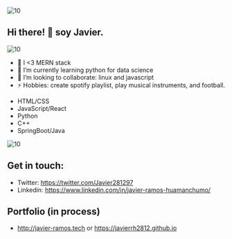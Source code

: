 ![10](https://user-images.githubusercontent.com/55170175/114474409-87dd6800-9bcc-11eb-9ca0-538bd30ae29b.png)

## Hi there! 👋 soy Javier.
![10](https://www.codewars.com/users/javierrh2812/badges/large) 

- 🔭 I <3 MERN stack
- 🐍 I’m currently learning python for  data science
- 👯 I’m looking to collaborate: linux and javascript
- ⚡ Hobbies: create spotify playlist, play musical instruments, and football.


* HTML/CSS
* JavaScript/React
* Python
* C++
* SpringBoot/Java


![10](https://user-images.githubusercontent.com/55170175/114474409-87dd6800-9bcc-11eb-9ca0-538bd30ae29b.png)


## Get in touch: 
* Twitter: https://twitter.com/Javier281297
* Linkedin: https://www.linkedin.com/in/javier-ramos-huamanchumo/

## Portfolio (in process)
* http://javier-ramos.tech or https://javierrh2812.github.io



